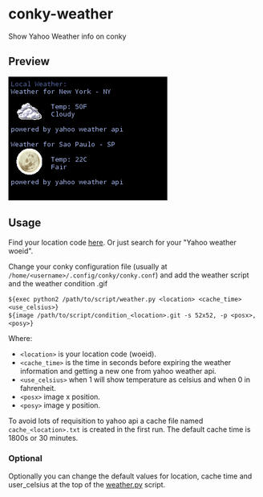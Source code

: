 # conky-weather
Show Yahoo Weather info on conky

## Preview
![Conky-weather](https://github.com/edusig/conky-weather/blob/master/conky-weather.png)

## Usage
Find your location code [here](http://woeid.rosselliot.co.nz/). Or just search for your "Yahoo weather woeid".

Change your conky configuration file (usually at `/home/<username>/.config/conky/conky.conf`) and add the weather script and the weather condition .gif

```
${exec python2 /path/to/script/weather.py <location> <cache_time> <use_celsius>}
${image /path/to/script/condition_<location>.git -s 52x52, -p <posx>,<posy>}
```

Where:
- `<location>` is your location code (woeid).
- `<cache_time>` is the time in seconds before expiring the weather information and getting a new one from yahoo weather api.
- `<use_celsius>` when 1 will show temperature as celsius and when 0 in fahrenheit.
- `<posx>` image x position.
- `<posy>` image y position.

To avoid lots of requisition to yahoo api a cache file named `cache_<location>.txt` is created in the first run. The default cache time is 1800s or 30 minutes.

### Optional
Optionally you can change the default values for location, cache time and user_celsius at the top of the [weather.py](https://github.com/edusig/conky-weather/blob/master/weather.py) script.
